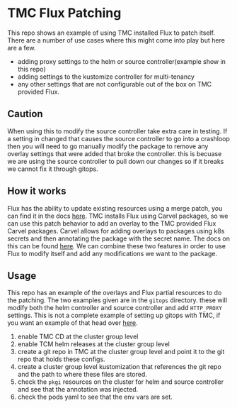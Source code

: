 # TMC Flux Patching

This repo shows an example of using TMC installed Flux to patch itself. There are a number of use cases where this might come into play but here are a few.

* adding proxy settings to the helm or source controller(example show in this repo)
* adding settings to the kustomize controller for multi-tenancy
* any other settings that are not configurable out of the box on TMC provided Flux.


## Caution

When using this to modify the source controller take extra care in testing. If a setting in changed that causes the source controller to go into a crashloop then you will need to go manually modify the package to remove any overlay settings that were added that broke the controller. this is becuase we are using the source controller to pull down our changes so if it breaks we cannot fix it through gitops.


## How it works

Flux has the ability to update existing resources using a merge patch, you can find it in the docs [here](https://fluxcd.io/flux/faq/#how-to-patch-coredns-and-other-pre-installed-addons). TMC installs Flux using Carvel packages, so we can use this patch behavior to add an overlay to the TMC provided Flux Carvel packages. Carvel allows for adding overlays to packages using k8s secrets and then annotating the package with the secret name. The docs on this can be found [here](https://carvel.dev/kapp-controller/docs/v0.32.0/package-install-extensions/). We can combine these two features in order to use Flux to modify itself and add any modifications we want to the package.


## Usage

This repo has an example of the overlays and Flux partial resources to do the patching. The two examples given are in the `gitops` directory. these will modify both the helm controller and source controller and add `HTTP_PROXY` settings. This is not a complete example of setting up gitops with TMC, if you want an example of that head over [here](https://github.com/warroyo/flux-tmc-multitenant).


1. enable TMC CD at the cluster group level
2. enable TCM helm releases at the cluster group level
3. create a git repo in TMC at the cluster group level and point it to the git repo that holds these configs.
4. create a cluster group level kustomization that references the git repo and the path to where these files are stored.
5. check the `pkgi` resources on the cluster for helm and source controller and see that the annotation was injected.
6. check the pods yaml to see that the env vars are set.
